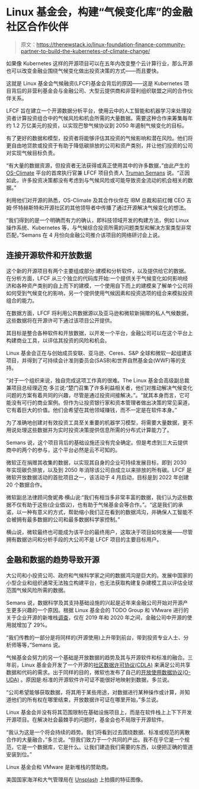 # Linux 基金会，构建“气候变化库”的金融社区合作伙伴

> 原文：<https://thenewstack.io/linux-foundation-finance-community-partner-to-build-the-kubernetes-of-climate-change/>

如果像 Kubernetes 这样的开源项目可以在五年内改变整个云计算行业，那么开源也可以改变金融业围绕气候变化做出投资决策的方式——而且要快。

这就是 Linux 基金会气候融资(LFCF)基金会背后的原因——这是 Kubernetes 项目背后的非营利基金会与金融公司、大型云提供商和非营利组织联盟之间的合作伙伴关系。

LFCF 旨在建立一个开源数据分析平台，使用云中的人工智能和机器学习来处理投资者计算投资组合中的气候风险和机会所需的大量数据。需要这种合作来筹集每年约 1.2 万亿美元的投资，以实现巴黎气候协议到 2050 年遏制气候变化的目标。

有了更好的数据和模型，投资者将能够评估其投资的气候影响和潜在风险。他们将更自由地贷款或投资于有助于降低碳排放的公司和资产类别，并让他们投资的公司对实现气候目标负责。

“有大量的数据资源，但投资者无法获得或真正使用其中的许多数据，”由此产生的 [OS-Climate](https://www.os-climate.org/) 平台的首席执行官兼 LFCF 项目负责人 [Truman Semans](https://www.linkedin.com/in/trumansemans/) 说。“正因如此，许多投资决策都没有考虑到与气候风险或可能导致资金流动的机会相关的数据。”

利用他们对开源的熟悉，OS-Climate 及其合作伙伴在 IBM 总裁和前红帽 CEO 吉姆·怀特赫斯特和开源社区的其他领导者中传播了通过开源解决气候变化的想法。

“我们得到的是一个明确而有力的确认，即科技领域开发的构建方法，例如 Linux 操作系统、Kubernetes 等，与气候综合投资所需的问题类型和解决方案类型非常匹配，”Semans 在 4 月份向金融公司推介该项目的网络研讨会上说。

## 连接开源软件和开放数据

这个新的开源项目有两个主要组成部分:建模和分析软件，以及提供给它的数据。在分析方面，LFCF 从三个独立的代码库开始:一个提供关于气候变化如何影响经济和各种资产类别的自上而下的建模，一个使用自下而上的建模来了解单个公司将如何受到气候变化的影响，另一个提供使用气候因素和投资选项的组合来模拟投资组合的能力。

在数据方面，LFCF 将利用公共数据源以及亚马逊和微软新捐赠的私人气候数据，这些数据将在开源许可下通过该项目公开提供。

其目标是整合各种软件和开放数据，以开发一个平台，金融公司可以在这个平台上构建商业工具，以评估其投资的风险和机会。

Linux 基金会正在与创始成员安联、亚马逊、Ceres、S&P 全球和微软一起组建该项目，并得到了可持续会计准则委员会(SASB)和世界自然基金会(WWF)等的支持。

“对于一个组织来说，独自完成这项工作真的很难。The Linux 基金会高级副总裁兼项目总经理迈克·多兰说:“楚门召集了许多利益相关者，他们对推动解决气候变化问题的方案有着共同的兴趣，尽管是通过投资间接解决。”。“就其本身而言，它可能没有可行的商业案例。但作为让投资银行家和资本管理者做出决策的常见渠道，它有着巨大的价值。他们会希望在其他领域赚钱，而不一定是在软件本身。”

为了准确地创建对有效投资工具至关重要的机器学习模型，将需要大量数据，更不用说处理这些数据并为实时投资决策提供信息所需的分布式计算能力了。

Semans 说，这个项目背后的基础设施还没有完全确定。但是考虑到三大云提供商中的两个的参与，这个平台必然是云不可知的。

微软正在捐赠其收集的数据，以实现其自身的企业可持续发展目标，即到 2030 年实现碳负排放，以及到 2050 年消除该公司自成立以来排放的所有碳。LFCF 是微软开放数据活动的首批项目之一，该活动于 4 月启动，目标是到 2022 年创建 20 个数据合作。

微软副总法律顾问詹妮弗·横山说:“我们有相当多非常丰富的数据，我们认为这些数据不仅有助于这些(企业倡议)，也有助于气候基金会等合作。”。“这是我们的承诺，以一种有意义的方式，帮助缩小我们正在看到的数据鸿沟，并确保人工智能不会被拥有最多数据的公司和最多数据科学家控制。”

横山说，微软最终也可能成为该平台的最终用户，这取决于项目如何发展——尽管拥有数据访问和分析手段的大公司不是 LFCF 项目的主要目标用户。

## 金融和数据的趋势导致开源

大公司和小投资公司、政府和气候科学家之间的数据鸿沟是巨大的。发展中国家的小型企业和组织通常无法独立构建平台，也无法获取构建复杂建模工具以评估全球范围气候风险所需的数据。

Semans 说，数据科学及其支持基础设施的兴起是近年来金融公司开始对开源产生更多兴趣的一个原因。根据 Linux 基金会的 TODO Group 和 VMware 进行的关于企业开源的新堆栈[调查](/open-source-contributions-on-the-rise-in-fintech-healthcare-and-government/)，仅在 2019 年和 2020 年之间，金融公司中开源的使用就增加了 29%。

“我们传教的一部分是将同样的(开源使用)上升带到前台，带到投资专业人士、分析师等等，”Semans 说。

气候基金会努力的另一个基础是开放数据的趋势及其与开源软件和标准的融合。三年前，Linux 基金会开发了一个开源的[社区数据许可协议(CDLA)](https://cdla.io/) 来满足公司共享数据和代码的需求。出于同样的目的，微软也发布了自己的[开放使用数据协议(O-UDA)](https://github.com/microsoft/Open-Use-of-Data-Agreement) 。原因是:标准的开源软件许可证不能很好地映射到数据，多兰说。

“公司希望能够获取数据，将其用于某些用途，对数据进行某种操作或计算，并知道他们的所有权在哪里结束，开放数据许可证在哪里开始，”多兰说。

Linux 基金会并没有将其范围限制在基础设施项目上，而是在软件栈上上下下开发开源项目。在解决社会最棘手的问题时，基金会也不局限于开源软件。

“我认为这是一个将会持续的趋势。我们将看到过去围绕数据、标准或规范的离散合作的大量融合，”多兰说。“但我们致力于一个共同的产出。我不在乎它是一个规范，它是一个数据库，它是什么。让我们建造我们需要的东西，以便把正确的管道安装到位。”

Linux 基金会和 VMware 是新堆栈的赞助商。

美国国家海洋和大气管理局在 [Unsplash](https://unsplash.com/s/photos/climate-chnage?utm_source=unsplash&utm_medium=referral&utm_content=creditCopyText) 上拍摄的特征图像。

<svg xmlns:xlink="http://www.w3.org/1999/xlink" viewBox="0 0 68 31" version="1.1"><title>Group</title> <desc>Created with Sketch.</desc></svg>
